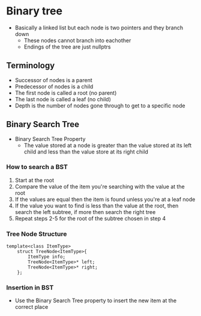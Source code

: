 # Binary tree
* Basically a linked list but each node is two pointers and they branch down
	* These nodes cannot branch into eachother
	* Endings of the tree are just nullptrs
## Terminology
* Successor of nodes is a parent
* Predecessor of nodes is a child
* The first node is called a root (no parent)
* The last node is called a leaf (no child)
* Depth is the number of nodes gone through to get to a specific node
## Binary Search Tree
* Binary Search Tree Property
	* The value stored at a node is greater than the value stored at its left child and less than the value store at its right child
### How to search a BST
1. Start at the root
2. Compare the value of the item you're searching with the value at the root
3. If the values are equal then the item is found unless you're at a leaf node
4. If the value you want to find is less than the value at the root, then search the left subtree, if more then search the right tree
5. Repeat steps 2-5 for the root of the subtree chosen in step 4
### Tree Node Structure
```
template<class ItemType>
	struct TreeNode<ItemType>{
		ItemType info;
		TreeNode<ItemType>* left;
		TreeNode<ItemType>* right;
	};
```
### Insertion in BST
* Use the Binary Search Tree property to insert the new item at the correct place